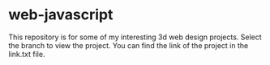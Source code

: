# web-javascript
This repository is for some of my interesting 3d web design projects.
Select the branch to view the project.
You can find the link of the project in the link.txt file.
